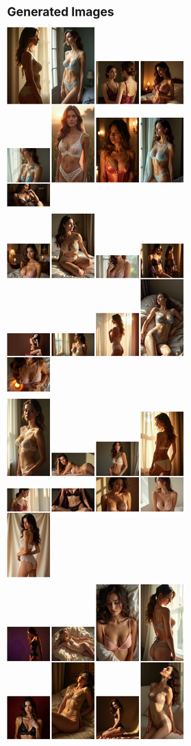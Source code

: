 # Generated Images



<img src="2025_06_22_01.webp" width="100"/> <img src="2025_06_22_02.webp" width="100"/> <img src="2025_06_22_03.webp" width="100"/> <img src="2025_06_22_04.webp" width="100"/> <img src="2025_06_22_05.webp" width="100"/> <img src="2025_06_22_06.webp" width="100"/> <img src="2025_06_22_07.webp" width="100"/> <img src="2025_06_22_08.webp" width="100"/> <img src="2025_06_22_09.webp" width="100"/>

<img src="2025_06_22_10.webp" width="100"/> <img src="2025_06_22_11.webp" width="100"/> <img src="2025_06_22_12.webp" width="100"/> <img src="2025_06_22_13.webp" width="100"/> <img src="2025_06_22_14.webp" width="100"/> <img src="2025_06_22_15.webp" width="100"/> <img src="2025_06_22_16.webp" width="100"/> <img src="2025_06_22_17.webp" width="100"/> <img src="2025_06_22_18.webp" width="100"/>

<img src="2025_06_22_19.webp" width="100"/> <img src="2025_06_22_20.webp" width="100"/> <img src="2025_06_22_21.webp" width="100"/> <img src="2025_06_22_22.webp" width="100"/> <img src="2025_06_22_23.webp" width="100"/> <img src="2025_06_22_24.webp" width="100"/> <img src="2025_06_22_25.webp" width="100"/> <img src="2025_06_22_26.webp" width="100"/> <img src="2025_06_22_27.webp" width="100"/>

<img src="2025_06_22_28.webp" width="100"/> <img src="2025_06_22_29.webp" width="100"/> <img src="2025_06_22_30.webp" width="100"/> <img src="2025_06_22_31.webp" width="100"/> <img src="2025_06_22_32.webp" width="100"/> <img src="2025_06_22_33.webp" width="100"/> <img src="2025_06_22_34.webp" width="100"/> <img src="2025_06_22_35.webp" width="100"/>
